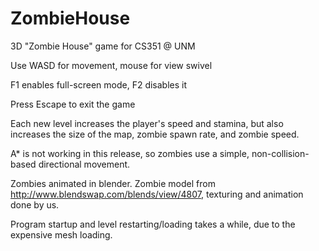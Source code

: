 # ZombieHouse
3D "Zombie House" game for CS351 @ UNM

Use WASD for movement, mouse for view swivel

F1 enables full-screen mode, F2 disables it

Press Escape to exit the game

Each new level increases the player's speed and stamina, but also increases the size of the map, zombie spawn rate, and zombie speed.

A* is not working in this release, so zombies use a simple, non-collision-based directional movement.

Zombies animated in blender. Zombie model from http://www.blendswap.com/blends/view/4807, texturing and animation done by us.

Program startup and level restarting/loading takes a while, due to the expensive mesh loading.